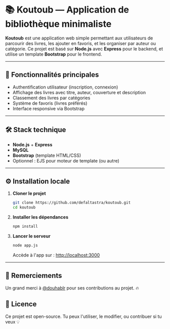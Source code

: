 
# 📚 Koutoub — Application de bibliothèque minimaliste

**Koutoub** est une application web simple permettant aux utilisateurs de parcourir des livres, les ajouter en favoris, et les organiser par auteur ou catégorie. Ce projet est basé sur **Node.js** avec **Express** pour le backend, et utilise un template **Bootstrap** pour le frontend.

---

## 🚀 Fonctionnalités principales

- Authentification utilisateur (inscription, connexion)
- Affichage des livres avec titre, auteur, couverture et description
- Classement des livres par catégories
- Système de favoris (livres préférés)
- Interface responsive via Bootstrap

---

## 🛠️ Stack technique

- **Node.js** + **Express**
- **MySQL**
- **Bootstrap** (template HTML/CSS)
- Optionnel : EJS pour moteur de template (ou autre)

---




## ⚙️ Installation locale

1. **Cloner le projet**
   ```bash
   git clone https://github.com/defaltastra/koutoub.git
   cd koutoub
   ```

2. **Installer les dépendances**
   ```bash
   npm install
   ```

3. **Lancer le serveur**
   ```bash
   node app.js
   ```
   Accède à l'app sur : [http://localhost:3000](http://localhost:3000)

---

## 🙏 Remerciements

Un grand merci à [@douhablr](https://github.com/douhablr) pour ses contributions au projet. 🔥



## 📄 Licence

Ce projet est open-source. Tu peux l'utiliser, le modifier, ou contribuer si tu veux 💡
```

